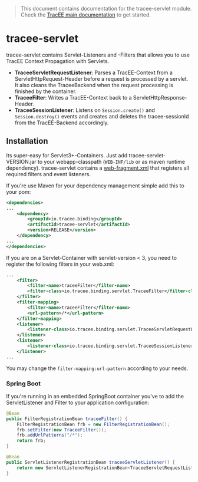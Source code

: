 > This document contains documentation for the tracee-servlet module. Check the [TracEE main documentation](/README.md) to get started.

# tracee-servlet

tracee-servlet contains Servlet-Listeners and -Filters that allows you to use TracEE Context Propagation with Servlets.

 * __TraceeServletRequestListener__: Parses a TracEE-Context from a ServletHttpRequest-Header before a request is processed by a servlet. It also cleans the TraceeBackend when the request processing is finished by the container.
 * __TraceeFilter__: Writes a TracEE-Context back to a ServletHttpResponse-Header.
 * __TraceeSessionListener__: Listens on `Session.create()` and `Session.destroy()` events and creates and deletes the tracee-sessionId from the TracEE-Backend accordingly.

## Installation

Its super-easy for Servlet3+-Containers. Just add tracee-servlet-VERSION.jar to your webapp-classpath (`WEB-INF/lib` or as maven runtime dependency). tracee-servlet contains a [web-fragment.xml](src/main/resources/META-INF/web-fragment.xml) that registers all required filters and event listeners.

If you're use Maven for your dependency management simple add this to your pom:

```xml
<dependencies>
...
    <dependency>
        <groupId>io.tracee.binding</groupId>
        <artifactId>tracee-servlet</artifactId>
        <version>RELEASE</version>
    </dependency>
...
</dependencies>
```

If you are on a Servlet-Container with servlet-version < 3, you need to register the following filters in your web.xml:

```xml
...
    <filter>
        <filter-name>traceeFilter</filter-name>
        <filter-class>io.tracee.binding.servlet.TraceeFilter</filter-class>
    </filter>
    <filter-mapping>
        <filter-name>traceeFilter</filter-name>
        <url-pattern>/*</url-pattern>
    </filter-mapping>
	<listener>
		<listener-class>io.tracee.binding.servlet.TraceeServletRequestListener</listener-class>
	</listener>
	<listener>
		<listener-class>io.tracee.binding.servlet.TraceeSessionListener</listener-class>
	</listener>
...
```
You may change the `filter-mapping:url-pattern` according to your needs.

### Spring Boot

If you're running in an embedded SpringBoot container you've to add the ServletListener and Filter to your application configuration:

```java
@Bean
public FilterRegistrationBean traceeFilter() {
    FilterRegistrationBean frb = new FilterRegistrationBean();
    frb.setFilter(new TraceeFilter());
    frb.addUrlPatterns("/*");
    return frb;
}

@Bean
public ServletListenerRegistrationBean traceeServletListener() {
    return new ServletListenerRegistrationBean<TraceeServletRequestListener>(new TraceeServletRequestListener());
}
```
